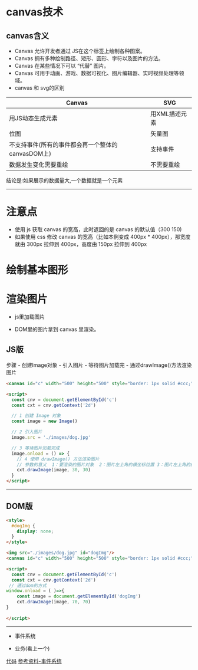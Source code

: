 # canvas技术

## canvas含义
- Canvas 允许开发者通过 JS在这个标签上绘制各种图案。
- Canvas 拥有多种绘制路径、矩形、圆形、字符以及图片的方法。
- Canvas 在某些情况下可以 “代替” 图片。
- Canvas 可用于动画、游戏、数据可视化、图片编辑器、实时视频处理等领域。
- canvas 和 svg的区别

|  Canvas   | SVG  |
|  ----  | ----  |
| 用JS动态生成元素  | 用XML描述元素 |
| 位图  | 矢量图 |
| 不支持事件(所有的事件都会再一个整体的canvasDOM上)  | 支持事件 |
| 数据发生变化需要重绘  | 不需要重绘 |

结论是:如果展示的数据量大,一个数据就是一个元素

---

# 注意点
- 使用 js 获取 canvas 的宽高，此时返回的是 canvas 的默认值（300 150)
- 如果使用 css 修改 canvas 的宽高（比如本例变成 400px * 400px），那宽度就由 300px 拉伸到 400px，高度由 150px 拉伸到 400px



# 绘制基本图形



# 渲染图片

- js里加载图片

- DOM里的图片拿到 canvas 里渲染。


## JS版

步骤
    - 创建Image对象
    - 引入图片
    - 等待图片加载完
    - 通过drawImage()方法渲染图片

```html
<canvas id="c" width="500" height="500" style="border: 1px solid #ccc;"></canvas>

<script>
  const cnv = document.getElementById('c')
  const cxt = cnv.getContext('2d')

  // 1 创建 Image 对象
  const image = new Image()

  // 2 引入图片
  image.src = './images/dog.jpg'

  // 3 等待图片加载完成
  image.onload = () => {
    // 4 使用 drawImage() 方法渲染图片
    // 参数的意义  1：要渲染的图片对象  2：图片左上角的横坐标位置 3：图片左上角的纵坐标位置 4:图片的width 5:图片的height
    cxt.drawImage(image, 30, 30)
  }
</script>

```

---

## DOM版

```html
<style>
  #dogImg {
    display: none;
  }
</style>

<img src="./images/dog.jpg" id="dogImg"/>
<canvas id="c" width="500" height="500" style="border: 1px solid #ccc;"></canvas>

<script>
  const cnv = document.getElementById('c')
  const cxt = cnv.getContext('2d')
 // 通过dom的方式
window.onload = ( )=>{ 
    const image = document.getElementById('dogImg')
    cxt.drawImage(image, 70, 70)
}
  
</script>

```
---




- 事件系统

- 业务(看上一个)

[代码](git@github.com:zhaoyuanmeng/ztcanvas.git)
[参考资料-事件系统](https://juejin.cn/post/6996811170459942925)